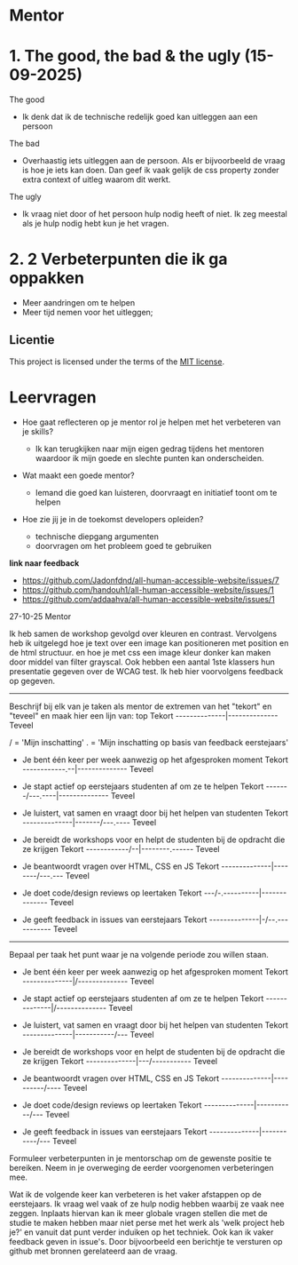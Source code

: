 # Mentor

# 1. The good, the bad & the ugly (15-09-2025)

The good
- Ik denk dat ik de technische redelijk goed kan uitleggen aan een persoon

The bad
- Overhaastig iets uitleggen aan de persoon. Als er bijvoorbeeld de vraag is hoe je iets kan doen. Dan geef ik vaak gelijk de css property zonder extra context of uitleg waarom dit werkt.

The ugly
- Ik vraag niet door of het persoon hulp nodig heeft of niet. Ik zeg meestal als je hulp nodig hebt kun je het vragen.

# 2. 2 Verbeterpunten die ik ga oppakken
- Meer aandringen om te helpen
- Meer tijd nemen voor het uitleggen;

## Licentie
This project is licensed under the terms of the [MIT license](./LICENSE).

# Leervragen
- Hoe gaat reflecteren op je mentor rol je helpen met het verbeteren van je skills?
  -  Ik kan terugkijken naar mijn eigen gedrag tijdens het mentoren waardoor ik mijn goede en slechte punten kan onderscheiden.
 
- Wat maakt een goede mentor?
  - Iemand die goed kan luisteren, doorvraagt en initiatief toont om te helpen
 
- Hoe zie jij je in de toekomst developers opleiden?
  - technische diepgang argumenten
  - doorvragen om het probleem goed te gebruiken
 
**link naar feedback**
- https://github.com/Jadonfdnd/all-human-accessible-website/issues/7
- https://github.com/handouh1/all-human-accessible-website/issues/1
- https://github.com/addaahva/all-human-accessible-website/issues/1


27-10-25
Mentor

Ik heb samen de workshop gevolgd over kleuren en contrast. Vervolgens heb ik uitgelegd hoe je text over een image kan positioneren met position en de html structuur. en hoe je met css een image kleur donker kan maken door middel van filter grayscal. Ook hebben een aantal 1ste klassers hun presentatie gegeven over de WCAG test. Ik heb hier voorvolgens feedback op gegeven.


------------------

Beschrijf bij elk van je taken als mentor de extremen van het "tekort" en "teveel" en maak hier een lijn van:
                    top
Tekort --------------|-------------- Teveel

/ = 'Mijn inschatting'
. = 'Mijn inschatting op basis van feedback eerstejaars'

- Je bent één keer per week aanwezig op het afgesproken moment
Tekort -----------\-.--|-------------- Teveel

- Je stapt actief op eerstejaars studenten af om ze te helpen
Tekort -------/---.----|-------------- Teveel

- Je luistert, vat samen en vraagt door bij het helpen van studenten
Tekort --------------|-------/---.---- Teveel

- Je bereidt de workshops voor en helpt de studenten bij de opdracht die ze krijgen
Tekort ------------/--|--------.------ Teveel

- Je beantwoordt vragen over HTML, CSS en JS
Tekort --------------|--------/---.--- Teveel

- Je doet code/design reviews op leertaken
Tekort ---/-.----------|-------------- Teveel

- Je geeft feedback in issues van eerstejaars
Tekort --------------|-/--.----------- Teveel

--------------

Bepaal per taak het punt waar je na volgende periode zou willen staan.

- Je bent één keer per week aanwezig op het afgesproken moment
Tekort --------------|/-------------- Teveel

- Je stapt actief op eerstejaars studenten af om ze te helpen
Tekort --------------|/-------------- Teveel

- Je luistert, vat samen en vraagt door bij het helpen van studenten
Tekort --------------|-----------/--- Teveel

- Je bereidt de workshops voor en helpt de studenten bij de opdracht die ze krijgen
Tekort --------------|---/----------- Teveel

- Je beantwoordt vragen over HTML, CSS en JS
Tekort --------------|----------/---- Teveel

- Je doet code/design reviews op leertaken
Tekort --------------|-----------/--- Teveel

- Je geeft feedback in issues van eerstejaars
Tekort --------------|-----------/--- Teveel

Formuleer verbeterpunten in je mentorschap om de gewenste positie te bereiken. Neem in je overweging de eerder voorgenomen verbeteringen mee.

Wat ik de volgende keer kan verbeteren is het vaker afstappen op de eerstejaars. Ik vraag wel vaak of ze hulp nodig hebben waarbij ze vaak nee zeggen. Inplaats hiervan kan ik meer globale vragen stellen die met de studie te maken hebben maar niet perse met het werk als 'welk project heb je?' en vanuit dat punt verder induiken op het techniek. Ook kan ik vaker feedback geven in issue's. Door bijvoorbeeld een berichtje te versturen op github met bronnen gerelateerd aan de vraag.
















